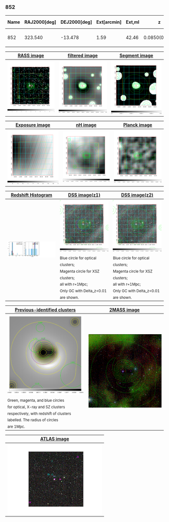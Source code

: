 <div STYLE="page-break-after: always;"></div>

### 852

|Name|RAJ2000[deg]|DEJ2000[deg] |Ext[arcmin]| Ext,ml | z | z_src| C|GC(XSZ,Delta_z<0.01)| GC(OPT,Delta_z<0.01)|GC| R_sig[arcmin] | R500[arcmin] | R500[Mpc]| CRsig[c/s] | CR500[c/s] |L500[1E44 erg/s]|F500[1E-12 erg/s/cm^2]| M500[1E14 Msun]|Tx[keV]|Cnt_sig|Beta|Rc[arcmin]|Comment|Alias|
|---|---|---|---|---|---|------|---|--------|---------|----------|---|---|---|---|---|---|---|---|---|---|---|---|---|---|
|852| 323.540| -13.478| 1.59| 42.46| 0.0850(0.008)| z1, z_xsz| B| MCXC| A| A, MCXC, N, W| 4.900| 10.455| 1.000| 0.357(0.060)| 0.439(0.073)| 1.429(0.113)| 7.963(0.631)| 3.09(0.12)| 4.41(0.11)| 66.2| 0.946(-0.073+0.040)| 3.696(-0.407+0.343)| -| k135|

|[RASS image](../image/852/852_img.pdf)|[filtered image](../image/852/852_fil.pdf)|[Segment image](../image/852/852_seg.pdf)|
|-------------------|--------------------|-------------------|
| <img src="../image/852/852_img.png" width="300">  | <img src="../image/852/852_fil.png" width="300">   | <img src="../image/852/852_seg.png" width="300">  |

|[Exposure image](../image/852/852_mex.pdf)| [nH image](../image/852/852_nh.pdf)| [Planck image](../image/852/852_p.pdf)|
|-------------------|--------------------|-------------------|
|<img src="../image/852/852_mex.png" width="300">   | <img src="../image/852/852_nh.png" width="300">    | <img src="../image/852/852_p.png" width="300"> |

|[Redshift Histogram](../image/852/852_zg.pdf) | [DSS image(z1)](../image/852/852_dss_z1.pdf)      |  [DSS image(z2)](../image/852/852_dss_z2.pdf)    |
|-------------------|--------------------|-------------------|
|<img src="../image/852/852_zg.png" width="300"> |<img src="../image/852/852_dss_z1.png" width="300"> <sub><br>Blue circle for optical clusters; <br>Magenta circle for XSZ clusters; <br>all with r=1Mpc; <br>Only GC with Delta_z<0.01 are shown. </sub>| <img src="../image/852/852_dss_z2.png" width="300"><sub><br>Blue circle for optical clusters; <br>Magenta circle for XSZ clusters; <br>all with r=1Mpc; <br>Only GC with Delta_z<0.01 are shown. </sub> |

|[Previous-identified clusters](../image/852/852_gc.pdf) | [2MASS image](../image/852/852_2mass.pdf)      |
|-------------------|-------------------|
|<img src=../image/852/852_gc.png width="300"> <br><sub>Green, magenta, and blue circles <br>for optical, X-ray and SZ clusters <br>respectively, with redshift of clusters <br>labelled. The radius of circles <br>are 1Mpc.</sub>|<img src="../image/852/852_2mass.png" width="300">  |

|[ATLAS image](../image/852/852_s.pdf)        |
|-------------------|
| <img src="../image/852/852_s.png" width="300">  |

